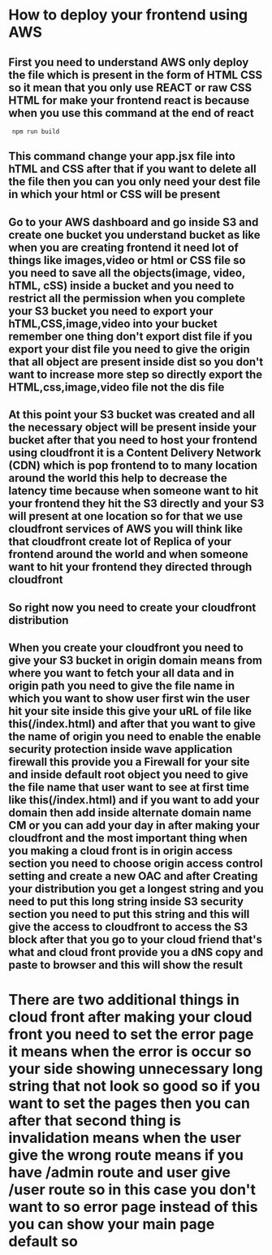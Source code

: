 # How to deploy your frontend using AWS 

## First you need to understand AWS only deploy the file which is present in the form of HTML CSS so it mean that you only use REACT or raw CSS HTML for make your frontend react is because when you use this command at the end of react 

     npm run build 

## This command change your app.jsx file into hTML and CSS after that if you want to delete all the file then you can you only need your dest file in which your html or CSS will be present 

## Go to your AWS dashboard and go inside S3 and create one bucket you understand bucket as like when you are creating frontend it need lot of things like images,video or html or CSS file so you need to save all the objects(image, video, hTML, cSS) inside a bucket and you need to restrict all the permission when you complete your S3 bucket you need to export your hTML,CSS,image,video into your bucket remember one thing don't export dist file if you export your dist file you need to give the origin that all object are present inside dist so you don't want to increase more step so directly export the HTML,css,image,video file not the dis file 

## At this point your S3 bucket was created and all the necessary object will be present inside your bucket after that you need to host your frontend using cloudfront it is a Content Delivery Network (CDN) which is pop frontend to to many location around the world this help to decrease the latency time because when someone want to hit your frontend they hit the S3 directly and your S3 will present at one location so for that we use cloudfront services of AWS you will think like that cloudfront create lot of Replica of your frontend around the world and when someone want to hit your frontend they directed through cloudfront 

## So right now you need to create your cloudfront distribution 

## When you create your cloudfront you need to give your S3 bucket in origin domain means from where you want to fetch your all data and in origin path you need to give the file name in which you want to show user first win the user hit your site inside this give your uRL of file like this(/index.html) and after that you want to give the name of origin you need to enable the enable security protection inside wave application firewall this provide you a Firewall for your site and inside default root object you need to give the file name that user want to see at first time like this(/index.html) and if you want to add your domain then add inside alternate domain name CM or you can add your day in after making your cloudfront and the most important thing when you making a cloud front is in origin access section you need to choose origin access control setting and create a new OAC and after Creating your distribution you get a longest string and you need to put this long string inside S3 security section you need to put this string and this will give the access to cloudfront to access the S3 block after that you go to your cloud friend that's what and cloud front provide you a dNS copy and paste to browser and this will show the result 

# There are two additional things in cloud front after making your cloud front you need to set the error page it means when the error is occur so your side showing unnecessary long  string that not look so good so if you want to set the pages then you can after that second thing is invalidation means when the user give the wrong route means if you have /admin route and user give /user route so in this case you don't want to so error page instead of this you can show your main page default so 

